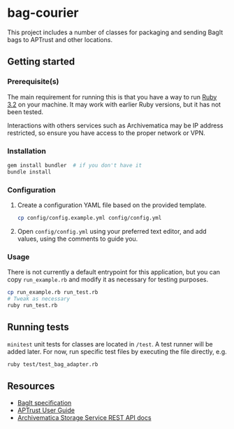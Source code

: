 # bag-courier

This project includes a number of classes for packaging and sending BagIt bags to 
APTrust and other locations.

## Getting started

### Prerequisite(s)

The main requirement for running this is that you have a way to run
[Ruby 3.2](https://www.ruby-lang.org/en/downloads/) on your machine.
It may work with earlier Ruby versions, but it has not been tested.

Interactions with others services such as Archivematica may be IP address restricted,
so ensure you have access to the proper network or VPN.

### Installation

```sh
gem install bundler  # if you don't have it
bundle install
```

### Configuration

1. Create a configuration YAML file based on the provided template.
    ```sh
    cp config/config.example.yml config/config.yml
    ```
2. Open `config/config.yml` using your preferred text editor, and add values, using the comments to guide you.

### Usage

There is not currently a default entrypoint for this application, but you can copy `run_example.rb` and modify it as necessary for testing purposes.
```sh
cp run_example.rb run_test.rb
# Tweak as necessary
ruby run_test.rb
```

## Running tests

`minitest` unit tests for classes are located in `/test`. A test runner will be added later. For now, run specific test files by executing the file directly, e.g.
```sh
ruby test/test_bag_adapter.rb
```

## Resources
- [BagIt specification](https://datatracker.ietf.org/doc/html/rfc8493)
- [APTrust User Guide](https://aptrust.github.io/userguide/)
- [Archivematica Storage Service REST API docs](https://www.archivematica.org/en/docs/archivematica-1.15/dev-manual/api/api-reference-storage-service/)
